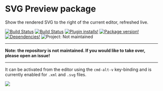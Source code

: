 # SVG Preview package

Show the rendered SVG to the right of the current editor, refreshed live.

[![Build Status](https://img.shields.io/travis/josa42/atom-svg-preview/master.svg?style=flat-square)](https://travis-ci.org/josa42/atom-svg-preview)
[![Build Status](https://img.shields.io/appveyor/ci/josa42/atom-svg-preview/master.svg?style=flat-square)](https://ci.appveyor.com/project/josa42/atom-svg-preview)
[![Plugin installs!](https://img.shields.io/apm/dm/svg-preview.svg?style=flat-square)](https://atom.io/packages/svg-preview)
[![Package version!](https://img.shields.io/apm/v/svg-preview.svg?style=flat-square)](https://atom.io/packages/svg-preview)
[![Dependencies!](https://img.shields.io/david/josa42/atom-svg-preview.svg?style=flat-square)](https://david-dm.org/josa42/atom-svg-preview)
![Project: Not maintained](https://img.shields.io/badge/Project-Not_maintained-red.svg)

---

**Note: the repository is not maintained. If you would like to take over, please open an issue!**

---

It can be activated from the editor using the `cmd-alt-v` key-binding and is
currently enabled for `.xml` and `.svg` files.

![](https://raw.githubusercontent.com/josa42/atom-svg-preview/master/screenshot.gif)
